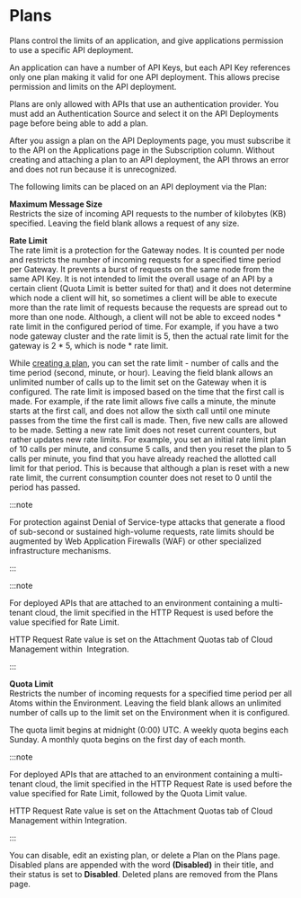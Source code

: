 # Plans 

<head>
  <meta name="guidename" content="API Management"/>
  <meta name="context" content="GUID-0e0133b0-c246-4835-b74f-268760a935ab"/>
</head>


Plans control the limits of an application, and give applications permission to use a specific API deployment.

An application can have a number of API Keys, but each API Key references only one plan making it valid for one API deployment. This allows precise permission and limits on the API deployment.

Plans are only allowed with APIs that use an authentication provider. You must add an Authentication Source and select it on the API Deployments page before being able to add a plan.

After you assign a plan on the API Deployments page, you must subscribe it to the API on the Applications page in the Subscription column. Without creating and attaching a plan to an API deployment, the API throws an error and does not run because it is unrecognized.

The following limits can be placed on an API deployment via the Plan:

**Maximum Message Size**  
Restricts the size of incoming API requests to the number of kilobytes \(KB\) specified. Leaving the field blank allows a request of any size.

**Rate Limit**  
The rate limit is a protection for the Gateway nodes. It is counted per node and restricts the number of incoming requests for a specified time period per Gateway. It prevents a burst of requests on the same node from the same API Key. It is not intended to limit the overall usage of an API by a certain client \(Quota Limit is better suited for that\) and it does not determine which node a client will hit, so sometimes a client will be able to execute more than the rate limit of requests because the requests are spread out to more than one node. Although, a client will not be able to exceed nodes \* rate limit in the configured period of time. For example, if you have a two node gateway cluster and the rate limit is 5, then the actual rate limit for the gateway is 2 \* 5, which is node \* rate limit.

While [creating a plan](/docs/Atomsphere/API%20Management/Topics/api-Creating_a_Plan_056691f3-5640-4389-a29d-d112b7b645c4.md), you can set the rate limit - number of calls and the time period \(second, minute, or hour\). Leaving the field blank allows an unlimited number of calls up to the limit set on the Gateway when it is configured. The rate limit is imposed based on the time that the first call is made. For example, if the rate limit allows five calls a minute, the minute starts at the first call, and does not allow the sixth call until one minute passes from the time the first call is made. Then, five new calls are allowed to be made. Setting a new rate limit does not reset current counters, but rather updates new rate limits. For example, you set an initial rate limit plan of 10 calls per minute, and consume 5 calls, and then you reset the plan to 5 calls per minute, you find that you have already reached the allotted call limit for that period. This is because that although a plan is reset with a new rate limit, the current consumption counter does not reset to 0 until the period has passed.

:::note

For protection against Denial of Service-type attacks that generate a flood of sub-second or sustained high-volume requests, rate limits should be augmented by Web Application Firewalls (WAF) or other specialized infrastructure mechanisms.

:::

:::note 
  
For deployed APIs that are attached to an environment containing a multi-tenant cloud, the limit specified in the HTTP Request is used before the value specified for Rate Limit.

HTTP Request Rate value is set on the Attachment Quotas tab of Cloud Management within  Integration.

:::

**Quota Limit**  
Restricts the number of incoming requests for a specified time period per all Atoms within the Environment. Leaving the field blank allows an unlimited number of calls up to the limit set on the Environment when it is configured.

The quota limit begins at midnight \(0:00\) UTC. A weekly quota begins each Sunday. A monthly quota begins on the first day of each month.

:::note 

For deployed APIs that are attached to an environment containing a multi-tenant cloud, the limit specified in the HTTP Request Rate is used before the value specified for Rate Limit, followed by the Quota Limit value.

HTTP Request Rate value is set on the Attachment Quotas tab of Cloud Management within Integration.

:::

You can disable, edit an existing plan, or delete a Plan on the Plans page. Disabled plans are appended with the word **\(Disabled\)** in their title, and their status is set to **Disabled**. Deleted plans are removed from the Plans page.